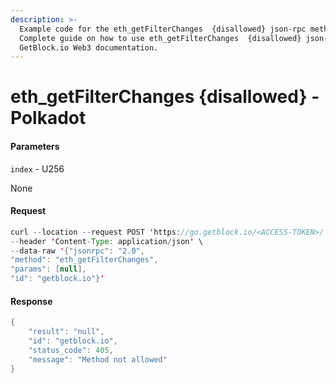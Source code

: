 ```yaml
---
description: >-
  Example code for the eth_getFilterChanges  {disallowed} json-rpc method.
  Сomplete guide on how to use eth_getFilterChanges  {disallowed} json-rpc in
  GetBlock.io Web3 documentation.
---
```


# eth\_getFilterChanges {disallowed} - Polkadot

#### Parameters

`index` - U256

None

#### Request

```java
curl --location --request POST 'https://go.getblock.io/<ACCESS-TOKEN>/' \
--header 'Content-Type: application/json' \ 
--data-raw '{"jsonrpc": "2.0",
"method": "eth_getFilterChanges",
"params": [null],
"id": "getblock.io"}'
```

#### Response

```java
{
    "result": "null",
    "id": "getblock.io",
    "status_code": 405,
    "message": "Method not allowed"
}
```
